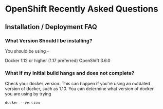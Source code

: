 # OpenShift Recently Asked Questions

## Installation / Deployment FAQ

### What Version Should I be installing?

You should be using - 

Docker 1.12 or higher (1.17 preferred)
OpenShift 3.6.0 

### What if my initial build hangs and does not complete?

Check your docker version. This can happen if you're using an outdated version of docker, such as 1.10. You can determine what version of docker you are using by trying 

```
docker --version
```


